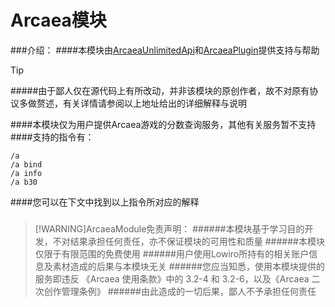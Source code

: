 # Arcaea模块
###介绍：
####本模块由[ArcaeaUnlimitedApi](https://github.com/Arcaea-Infinity/ArcaeaUnlimitedAPI-Wiki)和[ArcaeaPlugin](https://github.com/iyume/nonebot-plugin-arcaea)提供支持与帮助
>[!TIP]
>#####由于鄙人仅在源代码上有所改动，并非该模块的原创作者，故不对原有协议多做赘述，有关详情请参阅以上地址给出的详细解释与说明

####本模块仅为用户提供Arcaea游戏的分数查询服务，其他有关服务暂不支持
####支持的指令有：

~~~
/a
/a bind
/a info
/a b30
~~~
####您可以在下文中找到以上指令所对应的解释
### 
>[!WARNING]ArcaeaModule免责声明：
>######本模块基于学习目的开发，不对结果承担任何责任，亦不保证模块的可用性和质量
######本模块仅限于有限范围的免费使用
######用户使用Lowiro所持有的相关账户信息及素材造成的后果与本模块无关
######您应当知悉，使用本模块提供的服务即违反 《Arcaea 使用条款》中的 3.2-4 和 3.2-6，以及《Arcaea 二次创作管理条例》
######由此造成的一切后果，鄙人不予承担任何责任

